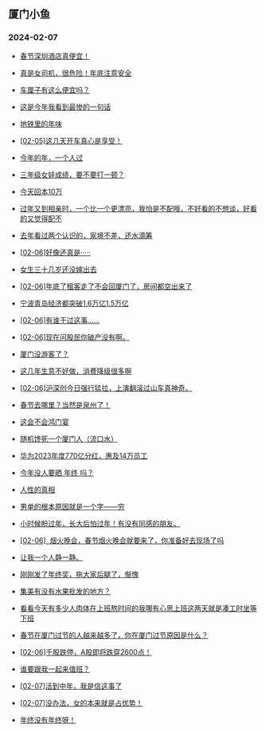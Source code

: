 ## 厦门小鱼 
### 2024-02-07

+ [春节深圳酒店真便宜！](http://bbs.xmfish.com/read-htm-tid-18144624.html)

+ [真是女司机，很危险！年底注意安全](http://bbs.xmfish.com/read-htm-tid-18144662.html)

+ [车厘子有这么便宜吗？](http://bbs.xmfish.com/read-htm-tid-18144661.html)

+ [这是今年我看到最惨的一句话](http://bbs.xmfish.com/read-htm-tid-18144669.html)

+ [地铁里的年味](http://bbs.xmfish.com/read-htm-tid-18144646.html)

+ [[02-05]这几天开车真心是享受！](http://bbs.xmfish.com/read-htm-tid-18144620.html)

+ [今年的年，一个人过](http://bbs.xmfish.com/read-htm-tid-18144687.html)

+ [三年级女娃成绩，要不要打一顿？](http://bbs.xmfish.com/read-htm-tid-18144618.html)

+ [今天回本10万](http://bbs.xmfish.com/read-htm-tid-18144760.html)

+ [过年又到相亲时，一个比一个更漂亮，我怕是不配哦，不好看的不想谈，好看的又觉得配不](http://bbs.xmfish.com/read-htm-tid-18144756.html)

+ [去年看过两个认识的，家境不差，还水滴筹](http://bbs.xmfish.com/read-htm-tid-18144765.html)

+ [[02-06]好像还真是·····](http://bbs.xmfish.com/read-htm-tid-18144651.html)

+ [女生三十几岁还没嫁出去](http://bbs.xmfish.com/read-htm-tid-18144678.html)

+ [[02-06]年底了租客走了不会回厦门了，房间都空出来了](http://bbs.xmfish.com/read-htm-tid-18144774.html)

+ [宁波青岛经济都突破1.6万亿1.5万亿](http://bbs.xmfish.com/read-htm-tid-18144703.html)

+ [[02-06]有谁干过这事……](http://bbs.xmfish.com/read-htm-tid-18144733.html)

+ [[02-06]现在问股民你破产没有啊。](http://bbs.xmfish.com/read-htm-tid-18144683.html)

+ [厦门没游客了？](http://bbs.xmfish.com/read-htm-tid-18144806.html)

+ [这几年生意不好做，消费降级很多啊](http://bbs.xmfish.com/read-htm-tid-18144785.html)

+ [[02-06]沪深创今日强行猛拉，上演翻滚过山车真神奇。](http://bbs.xmfish.com/read-htm-tid-18144723.html)

+ [春节去哪里？当然是泉州了！](http://bbs.xmfish.com/read-htm-tid-18144704.html)

+ [这会不会鸿门宴](http://bbs.xmfish.com/read-htm-tid-18144852.html)

+ [随机馋死一个厦门人（流口水）](http://bbs.xmfish.com/read-htm-tid-18144826.html)

+ [华为2023年度770亿分红，惠及14万员工](http://bbs.xmfish.com/read-htm-tid-18144801.html)

+ [今年没人要晒 年终 吗？](http://bbs.xmfish.com/read-htm-tid-18144878.html)

+ [人性的真相](http://bbs.xmfish.com/read-htm-tid-18144839.html)

+ [男单的根本原因就是一个字——穷](http://bbs.xmfish.com/read-htm-tid-18144904.html)

+ [小时候盼过年，长大后怕过年！有没有同感的朋友。](http://bbs.xmfish.com/read-htm-tid-18144869.html)

+ [[02-06]  烟火晚会，春节烟火晚会就要来了，你准备好去现场了吗](http://bbs.xmfish.com/read-htm-tid-18144817.html)

+ [让我一个人静一静。](http://bbs.xmfish.com/read-htm-tid-18144908.html)

+ [刚刚发了年终奖，拖大家后腿了，惭愧](http://bbs.xmfish.com/read-htm-tid-18144973.html)

+ [集美有没有水果批发的地方？](http://bbs.xmfish.com/read-htm-tid-18144857.html)

+ [看看今天有多少人肉体在上班熬时间的我哪有心思上班这两天就是凑工时坐等下班](http://bbs.xmfish.com/read-htm-tid-18144922.html)

+ [春节在厦门过节的人越来越多了，你在厦门过节原因是什么？](http://bbs.xmfish.com/read-htm-tid-18144944.html)

+ [[02-06]千股跌停，A股即将跌穿2600点！](http://bbs.xmfish.com/read-htm-tid-18144855.html)

+ [谁要跟我一起来值班？](http://bbs.xmfish.com/read-htm-tid-18144934.html)

+ [[02-07]活到中年，我是信这事了](http://bbs.xmfish.com/read-htm-tid-18144966.html)

+ [[02-07]没办法，女的本来就是占优势！](http://bbs.xmfish.com/read-htm-tid-18144996.html)

+ [年终没有年终呀！](http://bbs.xmfish.com/read-htm-tid-18144927.html)


